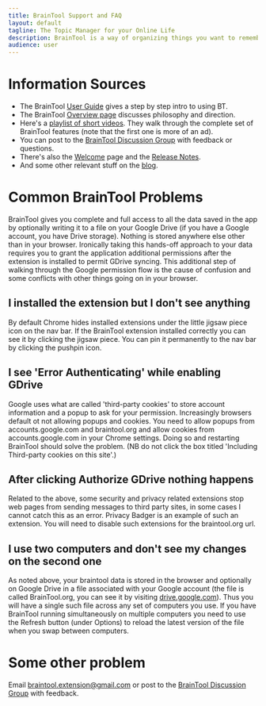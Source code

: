 ```yaml
---
title: BrainTool Support and FAQ
layout: default
tagline: The Topic Manager for your Online Life
description: BrainTool is a way of organizing things you want to remember and get back to, using notes and nested topics. Its also a better way to control your browser.
audience: user
---
```


# Information Sources
- The BrainTool [User Guide](/support/userGuide) gives a step by step intro to using BT.
- The BrainTool [Overview page](https://braintool.org/overview) discusses philosophy and direction.
- Here's a [playlist of short videos](https://youtu.be/g_843PjL8s8?list=PLhaw8BE1kin0CQFuDXrWsdC6Nzhyo9dix). They walk through the complete set of BrainTool features (note that the first one is more of an ad).
- You can post to the [BrainTool Discussion Group](https://groups.google.com/u/2/g/braintool-discussion) with feedback or questions.
- There's also the [Welcome](/support/welcome) page and the [Release Notes](/support/releaseNotes).
- And some other relevant stuff on the [blog](https://braintool.org/posts.html).

# Common BrainTool Problems
BrainTool gives you complete and full access to all the data saved in the app by optionally writing it to a file on your Google Drive (if you have a Google account, you have Drive storage). Nothing is stored anywhere else other than in your browser. Ironically taking this hands-off approach to your data requires you to grant the application additional permissions after the extension is installed to permit GDrive syncing. This additional step of walking through the Google permission flow is the cause of confusion and some conflicts with other things going on in your browser.

## I installed the extension but I don't see anything
By default Chrome hides installed extensions under the little jigsaw piece icon on the nav bar. If the BrainTool extension installed correctly you can see it by clicking the jigsaw piece. You can pin it permanently to the nav bar by clicking the pushpin icon.

## I see 'Error Authenticating' while enabling GDrive
Google uses what are called 'third-party cookies' to store account information and a popup to ask for your permission. Increasingly browsers default ot not allowing popups and cookies. You need to allow popups from accounts.google.com and braintool.org and allow cookies from accounts.google.com in your Chrome settings. Doing so and restarting BrainTool should solve the problem. (NB do not click the box titled 'Including Third-party cookies on this site'.)

## After clicking Authorize GDrive nothing happens
Related to the above, some security and privacy related extensions stop web pages from sending messages to third party sites, in some cases I cannot catch this as an error. Privacy Badger is an example of such an extension. You will need to disable such extensions for the braintool.org url. 

## I use two computers and don't see my changes on the second one
As noted above, your braintool data is stored in the browser and optionally on Google Drive in a file associated with your Google account (the file is called BrainTool.org, you can see it by visiting [drive.google.com](https://drive.google.com)). Thus you will have a single such file across any set of computers you use. If you have BrainTool running simultaneously on multiple computers you need to use the Refresh button (under Options) to reload the latest version of the file when you swap between computers. 

# Some other problem
Email braintool.extension@gmail.com or post to the [BrainTool Discussion Group](https://groups.google.com/u/2/g/braintool-discussion) with feedback.
